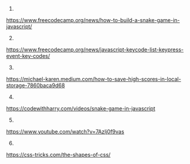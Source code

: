 1. 
https://www.freecodecamp.org/news/how-to-build-a-snake-game-in-javascript/

2.
https://www.freecodecamp.org/news/javascript-keycode-list-keypress-event-key-codes/

3.
https://michael-karen.medium.com/how-to-save-high-scores-in-local-storage-7860baca9d68

4.
https://codewithharry.com/videos/snake-game-in-javascript

5.
https://www.youtube.com/watch?v=7Azlj0f9vas

6.
https://css-tricks.com/the-shapes-of-css/


